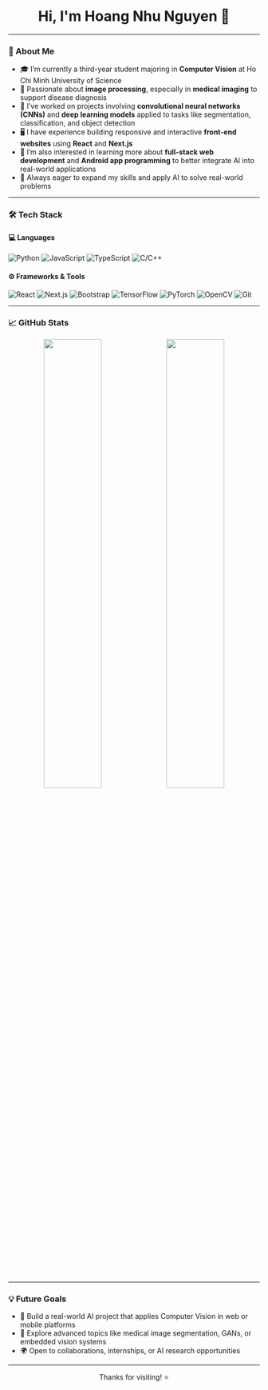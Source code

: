 <h1 align="center">Hi, I'm Hoang Nhu Nguyen 👋</h1>

---

### 🧠 About Me

- 🎓 I’m currently a third-year student majoring in **Computer Vision** at Ho Chi Minh University of Science  
- 🧠 Passionate about **image processing**, especially in **medical imaging** to support disease diagnosis  
- 🧪 I’ve worked on projects involving **convolutional neural networks (CNNs)** and **deep learning models** applied to tasks like segmentation, classification, and object detection  
- 🖥️ I have experience building responsive and interactive **front-end websites** using **React** and **Next.js**  
- 🌱 I’m also interested in learning more about **full-stack web development** and **Android app programming** to better integrate AI into real-world applications  
- 🧩 Always eager to expand my skills and apply AI to solve real-world problems

---

### 🛠️ Tech Stack

#### 💻 Languages
![Python](https://img.shields.io/badge/Python-3776AB?style=flat&logo=python&logoColor=white)
![JavaScript](https://img.shields.io/badge/JavaScript-F7DF1E?style=flat&logo=javascript&logoColor=black)
![TypeScript](https://img.shields.io/badge/TypeScript-3178C6?style=flat&logo=typescript&logoColor=white)
![C/C++](https://img.shields.io/badge/C/C++-00599C?style=flat&logo=c&logoColor=white)

#### ⚙️ Frameworks & Tools
![React](https://img.shields.io/badge/React-61DAFB?style=flat&logo=react&logoColor=black)
![Next.js](https://img.shields.io/badge/Next.js-000?style=flat&logo=nextdotjs&logoColor=white)
![Bootstrap](https://img.shields.io/badge/Bootstrap-7952B3?style=flat&logo=bootstrap&logoColor=white)
![TensorFlow](https://img.shields.io/badge/TensorFlow-FF6F00?style=flat&logo=tensorflow&logoColor=white)
![PyTorch](https://img.shields.io/badge/PyTorch-EE4C2C?style=flat&logo=pytorch&logoColor=white)
![OpenCV](https://img.shields.io/badge/OpenCV-5C3EE8?style=flat&logo=opencv&logoColor=white)
![Git](https://img.shields.io/badge/Git-F05032?style=flat&logo=git&logoColor=white)

---

### 📈 GitHub Stats

<p align="center">
  <img src="https://github-readme-stats.vercel.app/api?username=hoangnhu&show_icons=true&theme=tokyonight" width="48%"/>
  <img src="https://github-readme-stats.vercel.app/api/top-langs/?username=hoangnhu&layout=compact&theme=tokyonight" width="48%"/>
</p>

---

### 💡 Future Goals

- 🚀 Build a real-world AI project that applies Computer Vision in web or mobile platforms  
- 🧪 Explore advanced topics like medical image segmentation, GANs, or embedded vision systems  
- 🌍 Open to collaborations, internships, or AI research opportunities

---

<p align="center">
  Thanks for visiting! ⭐️
</p>
